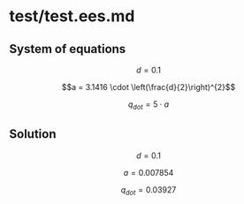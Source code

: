 # test/test.ees.md

## System of equations

$$d = 0.1$$

$$a = 3.1416 \cdot \left(\frac{d}{2}\right)^{2}$$

$$q_{dot} = 5 \cdot a$$

## Solution

$$d = 0.1$$

$$a = 0.007854$$

$$q_{dot} = 0.03927$$

